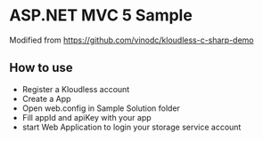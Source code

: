 # ASP.NET MVC 5 Sample
Modified from https://github.com/vinodc/kloudless-c-sharp-demo

## How to use
- Register a Kloudless account
- Create a App
- Open web.config in Sample Solution folder
- Fill appId and apiKey with your app
- start Web Application to login your storage service account
